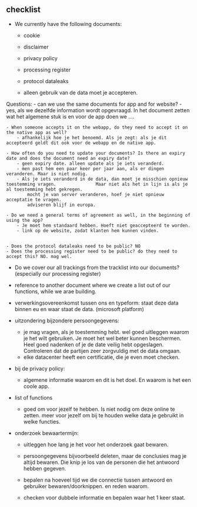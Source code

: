 ## checklist

- We currently have the following documents:
	- cookie
    - disclaimer
    - privacy policy
    - processing register
    - protocol dataleaks
    
  - alleen gebruik van de data moet je accepteren.
    
Questions:
	- can we use the same documents for app and for website?
    	- yes, als we dezelfde information wordt opgevraagd. In het document zetten wat het algemene stuk is en voor de app doen we ....
        
    - When someone accepts it on the webapp, do they need to accept it on the native app as well?
    	- afhankelijk hoe je het benoemd. Als je zegt: als je dit accepteerd geldt dit ook voor de webapp en de native app. 
    
    - How often do you need to update your documents? Is there an expiry date and does the document need an expiry date?
    	- geen expiry date. alleen update als je iets veranderd.
        - men past hem een paar keer per jaar aan, als er dingen veranderen. Maar is niet nodig.
        - Als je iets veranderd in de data, dan moet je misschien opnieuw toestemming vragen. 				Maar niet als het in lijn is als je al toestemming hebt gekregen.
        	mocht je van server veranderen, hoef je niet opnieuw acceptatie te vragen.
            adviseren blijf in europa.
    
    - Do we need a general terms of agreement as well, in the beginning of using the app?
    	- Je moet hem standaard hebben. Hoeft niet geaccepteerd te worden.
        - link op de website, zodat klanten hem kunnen vinden.
    
    
    - Does the protocol dataleaks need to be public? NO
    - Does the processing register need to be public? do they need to accept this? NO. mag wel.

- Do we cover our all trackings from the tracklist into our documents? (especially our processing register)

- reference to another document where we create a list out of our functions, while we arae building.

- verwerkingsovereenkomst tussen ons en typeform: staat deze data binnen eu en waar staat de data. (microsoft platform)


- uitzondering bijzondere persoongegevens:
	- je mag vragen, als je toestemming hebt. wel goed uitleggen waarom je het wilt gebruiken. Je moet het wel beter kunnen beschermen. Heel goed nadenken of je de date veilig hebt opgeslagen. Controleren dat de partijen zeer zorgvuldig met de data omgaan.
    - elke datacenter heeft een certificatie, die je even moet checken.
    
- bij de privacy policy:
	- algemene informatie waarom en dit is het doel. En waarom is het een coole app.
    
- list of functions
	- goed om voor jezelf te hebben. Is niet nodig om deze online te zetten. meer voor jezelf om bij te houden welke data je gebruikt in welke functies. 
    
- onderzoek bewaartermijn:
	- uitleggen hoe lang je het voor het onderzoek gaat bewaren.
    - persoongegevens bijvoorbeeld deleten, maar de conclusies mag je altijd bewaren. Die knip je los van de personen die het antwoord hebben gegeven. 
 	- bepalen na hoeveel tijd we die connectie tussen antwoord en gebruiker bewaren/doorknippen. en reden waarom.
    
    - checken voor dubbele informatie en bepalen waar het 1 keer staat.
    
